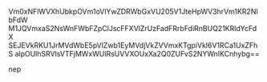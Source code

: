 Vm0xNFlWVXhUbkpOVm1oVlYwZDRWbGxVU205V1JteHpWV3hrVm1KR2NIbFdW
M1JQVmxaS2NsWnFWbFZpClJscFFXVlZrUzFadFRrbFdiRnBUQ21KRldYcFdX
SEJEVkRKU1JrMVdWbE5pVlZwb1EyMVdjVkZVVmxKTgpiVkl6V1RCa1UxZFhS
alpOUlhSRVlsVTFjMWxWUlRsUVVXOUxXa2Q0ZUFvS2NYWnIKCnhybg==

nep